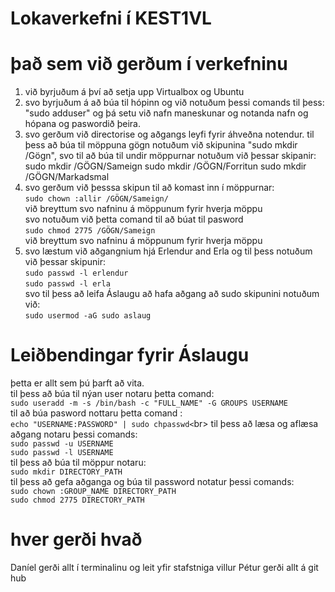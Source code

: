 # Lokaverkefni í KEST1VL
# það sem við gerðum í verkefninu 
1. við byrjuðum á því að setja upp Virtualbox og Ubuntu
2. svo byrjuðum á að búa til hópinn og við notuðum þessi comands til þess: "sudo adduser" og þá setu við nafn maneskunar og notanda nafn og hópana og paswordið þeira.
3. svo gerðum við directorise og aðgangs leyfi fyrir áhveðna notendur. til þess að búa til möppuna gögn notuðum við skipunina "sudo mkdir /Gögn", svo til að búa til undir      möppurnar notuðum við þessar skipanir:
  sudo mkdir /GÖGN/Sameign
  sudo mkdir /GÖGN/Forritun
  sudo mkdir /GÖGN/Markadsmal
4. svo gerðum við þesssa skipun til að komast inn í möppurnar: <br>
   ```sudo chown :allir /GÖGN/Sameign/``` <br>
   við breyttum svo nafninu á möppunum fyrir hverja möppu<br>
   svo notuðum við þetta comand til að búat til pasword<br>
   ```sudo chmod 2775 /GÖGN/Sameign```<br>
   við breyttum svo nafninu á möppunum fyrir hverja möppu<br>
5. svo læstum við aðgangnium hjá Erlendur and Erla og til þess notuðum við þessar skipunir:<br>
    ``` sudo passwd -l erlendur ```<br>
     ```sudo passwd -l erla ```<br>
   svo til þess að leifa Áslaugu að hafa aðgang að sudo skipunini notuðum við:<br>
      ```sudo usermod -aG sudo aslaug ```<br>
# Leiðbendingar fyrir Áslaugu 
  þetta er allt sem þú þarft að vita.<br>
  til þess að búa til nýan user notaru þetta comand:<br>
   ```sudo useradd -m -s /bin/bash -c "FULL_NAME" -G GROUPS USERNAME ```<br>
  til að búa pasword nottaru þetta comand :<br>
  ``` echo "USERNAME:PASSWORD" | sudo chpasswd< ```br>
  til þess að læsa og aflæsa aðgang notaru þessi comands:<br>
   ```sudo passwd -u USERNAME ``` <br>
   ```sudo passwd -l USERNAME ```<br>
  til þess að búa til möppur notaru:<br>
   ```sudo mkdir DIRECTORY_PATH ```<br>
  til þess að gefa aðganga og búa til password notatur þessi comands:<br>
     ```sudo chown :GROUP_NAME DIRECTORY_PATH ```<br>
     ```sudo chmod 2775 DIRECTORY_PATH ```<br>
# hver gerði hvað 
  Daníel gerði allt í terminalinu og leit yfir stafstniga villur
  Pétur gerði allt á git hub 






   
  

